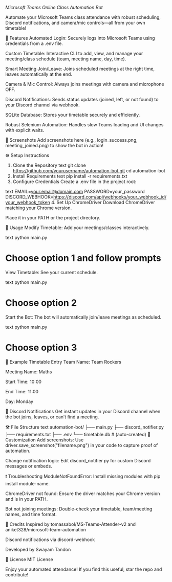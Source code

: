 *Microsoft Teams Online Class Automation Bot*

Automate your Microsoft Teams class attendance with robust scheduling, Discord notifications, and camera/mic controls—all from your own timetable!

🎯 Features
Automated Login: Securely logs into Microsoft Teams using credentials from a .env file.

Custom Timetable: Interactive CLI to add, view, and manage your meeting/class schedule (team, meeting name, day, time).

Smart Meeting Join/Leave: Joins scheduled meetings at the right time, leaves automatically at the end.

Camera & Mic Control: Always joins meetings with camera and microphone OFF.

Discord Notifications: Sends status updates (joined, left, or not found) to your Discord channel via webhook.

SQLite Database: Stores your timetable securely and efficiently.

Robust Selenium Automation: Handles slow Teams loading and UI changes with explicit waits.

📸 Screenshots
Add screenshots here (e.g., login_success.png, meeting_joined.png) to show the bot in action!

⚙️ Setup Instructions
1. Clone the Repository
   text
   git clone https://github.com/yourusername/automation-bot.git
   cd automation-bot
2. Install Requirements
   text
   pip install -r requirements.txt
3. Configure Credentials
   Create a .env file in the project root:

text
EMAIL=your.email@domain.com
PASSWORD=your_password
DISCORD_WEBHOOK=https://discord.com/api/webhooks/your_webhook_id/your_webhook_token
4. Set Up ChromeDriver
   Download ChromeDriver matching your Chrome version.

Place it in your PATH or the project directory.

🚀 Usage
Modify Timetable:
Add your meetings/classes interactively.

text
python main.py
# Choose option 1 and follow prompts
View Timetable:
See your current schedule.

text
python main.py
# Choose option 2
Start the Bot:
The bot will automatically join/leave meetings as scheduled.

text
python main.py
# Choose option 3
📝 Example Timetable Entry
Team Name: Team Rockers

Meeting Name: Maths

Start Time: 10:00

End Time: 11:00

Day: Monday

🔔 Discord Notifications
Get instant updates in your Discord channel when the bot joins, leaves, or can’t find a meeting.

🛠️ File Structure
text
automation-bot/
├── main.py
├── discord_notifier.py
├── requirements.txt
├── .env
└── timetable.db  # (auto-created)
🧩 Customization
Add screenshots:
Use driver.save_screenshot("filename.png") in your code to capture proof of automation.

Change notification logic:
Edit discord_notifier.py for custom Discord messages or embeds.

❗ Troubleshooting
ModuleNotFoundError:
Install missing modules with pip install module-name.

ChromeDriver not found:
Ensure the driver matches your Chrome version and is in your PATH.

Bot not joining meetings:
Double-check your timetable, team/meeting names, and time format.

🙏 Credits
Inspired by tomassabol/MS-Teams-Attender-v2 and aniket328/microsoft-team-automation

Discord notifications via discord-webhook

Developed by Swayam Tandon

📜 License
MIT License

Enjoy your automated attendance! If you find this useful, star the repo and contribute!

